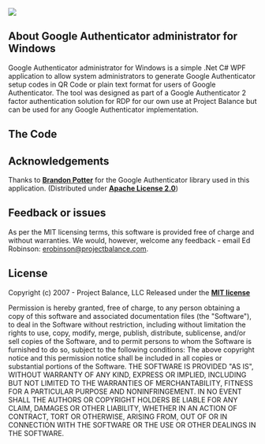 <p align="left"><img src="http://projectbalance.com/wp-content/uploads/2013/08/PB-Logo.png"></p>
<p align="left" Google Authenticator (Authy) administrator for Windows />

## About Google Authenticator administrator for Windows

Google Authenticator administrator for Windows is a simple .Net C# WPF application to allow system administrators to generate Google Authenticator setup codes in QR Code or plain text format for users of Google Authenticator.  The tool was designed as part of a Google Authenticator 2 factor authentication solution for RDP for our own use at Project Balance but can be used for any Google Authenticator implementation. 

## The Code



## Acknowledgements

Thanks to **[Brandon Potter](http://github.com/brandonpotter/GoogleAuthenticator)** for the Google Authenticator library used in this application.
(Distributed under **[Apache License 2.0](https://github.com/erobinson-pb/Google_Auth_Windows_Admin/blob/master/2FA_WinLogin/Google.Authenticator.dll_License.txt)**)

## Feedback or issues

As per the MIT licensing terms, this software is provided free of charge and without warranties.  We would, however, welcome any feedback - email Ed Robinson: erobinson@projectbalance.com.  

## License

Copyright (c) 2007 - Project Balance, LLC
Released under the **[MIT license](http://www.opensource.org/licenses/MIT)**

Permission is hereby granted, free of charge, to any person obtaining a copy of this software and associated documentation files (the "Software"), to deal in the Software without restriction, including without limitation the rights to use, copy, modify, merge, publish, distribute, sublicense, and/or sell copies of the Software, and to permit persons to whom the Software is furnished to do so, subject to the following conditions:
The above copyright notice and this permission notice shall be included in all copies or substantial portions of the Software.
THE SOFTWARE IS PROVIDED "AS IS", WITHOUT WARRANTY OF ANY KIND, EXPRESS OR IMPLIED, INCLUDING BUT NOT LIMITED TO THE WARRANTIES OF MERCHANTABILITY, FITNESS FOR A PARTICULAR PURPOSE AND NONINFRINGEMENT. IN NO EVENT SHALL THE AUTHORS OR COPYRIGHT HOLDERS BE LIABLE FOR ANY CLAIM, DAMAGES OR OTHER LIABILITY, WHETHER IN AN ACTION OF CONTRACT, TORT OR OTHERWISE, ARISING FROM, OUT OF OR IN CONNECTION WITH THE SOFTWARE OR THE USE OR OTHER DEALINGS IN THE SOFTWARE.
